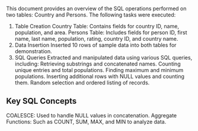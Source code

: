 This document provides an overview of the SQL operations performed on two tables: Country and Persons. The following tasks were executed:

1. Table Creation
Country Table: Contains fields for country ID, name, population, and area.
Persons Table: Includes fields for person ID, first name, last name, population, rating, country ID, and country name.
2. Data Insertion
Inserted 10 rows of sample data into both tables for demonstration.
3. SQL Queries
Extracted and manipulated data using various SQL queries, including:
Retrieving substrings and concatenated names.
Counting unique entries and total populations.
Finding maximum and minimum populations.
Inserting additional rows with NULL values and counting them.
Random selection and ordered listing of records.
## Key SQL Concepts ##
COALESCE: Used to handle NULL values in concatenation.
Aggregate Functions: Such as COUNT, SUM, MAX, and MIN to analyze data.
